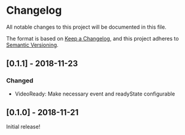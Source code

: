 # Changelog

All notable changes to this project will be documented in this file.

The format is based on [Keep a Changelog](https://keepachangelog.com/en/1.0.0/),
and this project adheres to [Semantic Versioning](https://semver.org/spec/v2.0.0.html).

## [0.1.1] - 2018-11-23

### Changed

-   VideoReady: Make necessary event and readyState configurable

## [0.1.0] - 2018-11-21

Initial release!
